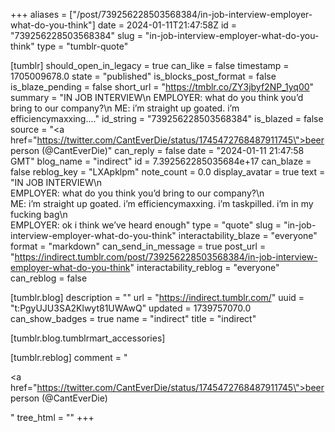 +++
aliases = ["/post/739256228503568384/in-job-interview-employer-what-do-you-think"]
date = 2024-01-11T21:47:58Z
id = "739256228503568384"
slug = "in-job-interview-employer-what-do-you-think"
type = "tumblr-quote"

[tumblr]
should_open_in_legacy = true
can_like = false
timestamp = 1705009678.0
state = "published"
is_blocks_post_format = false
is_blaze_pending = false
short_url = "https://tmblr.co/ZY3jbyf2NP_1yq00"
summary = "IN JOB INTERVIEW\n EMPLOYER:  what do you think you’d bring to our company?\n ME:  i’m straight up goated.  i’m efficiencymaxxing...."
id_string = "739256228503568384"
is_blazed = false
source = "<a href=\"https://twitter.com/CantEverDie/status/1745472768487911745\">beer person (@CantEverDie)</a>"
can_reply = false
date = "2024-01-11 21:47:58 GMT"
blog_name = "indirect"
id = 7.392562285035684e+17
can_blaze = false
reblog_key = "LXApklpm"
note_count = 0.0
display_avatar = true
text = "IN JOB INTERVIEW\n<br/>EMPLOYER:  what do you think you’d bring to our company?\n<br/>ME:  i’m straight up goated.  i’m efficiencymaxxing.  i’m taskpilled.  i’m in my fucking bag\n<br/>EMPLOYER:  ok i think we’ve heard enough"
type = "quote"
slug = "in-job-interview-employer-what-do-you-think"
interactability_blaze = "everyone"
format = "markdown"
can_send_in_message = true
post_url = "https://indirect.tumblr.com/post/739256228503568384/in-job-interview-employer-what-do-you-think"
interactability_reblog = "everyone"
can_reblog = false

[tumblr.blog]
description = ""
url = "https://indirect.tumblr.com/"
uuid = "t:PgyUJU3SA2Klwyt81UWAwQ"
updated = 1739757070.0
can_show_badges = true
name = "indirect"
title = "indirect"

[tumblr.blog.tumblrmart_accessories]

[tumblr.reblog]
comment = "<p><a href=\"https://twitter.com/CantEverDie/status/1745472768487911745\">beer person (@CantEverDie)</a></p>"
tree_html = ""
+++
